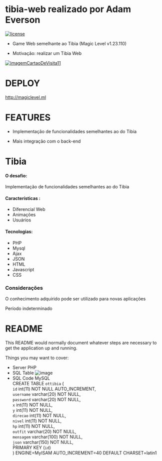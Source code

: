 # tibia-web realizado por Adam Everson

[![license](https://img.shields.io/github/license/daviduser/GraphQL-Cpp.svg)](https://github.com/adameverson/tibia-web)

* Game Web semelhante ao Tibia (Magic Level v1.23.110)

* Motivação: realizar um Tibia Web

[![imagemCartaoDeVisita11](https://user-images.githubusercontent.com/24993219/159385280-4a76962c-fbf6-4ca8-b8f4-9296d887b78f.png)](http://magiclevel.ml)

# DEPLOY

http://magiclevel.ml

# FEATURES

* Implementação de funcionalidades semelhantes ao do Tibia

* Mais integração com o back-end

# Tibia
#### O desafio:
Implementação de funcionalidades semelhantes ao do Tibia
#### Características :
  - Diferencial Web
  - Animações
  - Usuários
 
#### Tecnologias:
  - PHP
  - Mysql
  - Ajax
  - JSON
  - HTML
  - Javascript
  - CSS

### Considerações
O conhecimento adquirido pode ser utilizado para novas aplicações

Período indeterminado

# README

This README would normally document whatever steps are necessary to get the
application up and running.

Things you may want to cover:

* Server PHP
* SQL Table
![image](https://user-images.githubusercontent.com/24993219/143771755-9e51eb51-de2b-46fb-b191-e2c11678329c.png)
* SQL Code MySQL\
CREATE TABLE `ottibia` (\
 `id` int(11) NOT NULL AUTO_INCREMENT,\
 `username` varchar(20) NOT NULL,\
 `password` varchar(20) NOT NULL,\
 `x` int(11) NOT NULL,\
 `y` int(11) NOT NULL,\
 `direcao` int(11) NOT NULL,\
 `nivel` int(11) NOT NULL,\
 `hp` int(11) NOT NULL,\
 `outfit` varchar(20) NOT NULL,\
 `mensagem` varchar(100) NOT NULL,\
 `json` varchar(150) NOT NULL,\
 PRIMARY KEY (`id`)\
) ENGINE=MyISAM AUTO_INCREMENT=40 DEFAULT CHARSET=latin1
